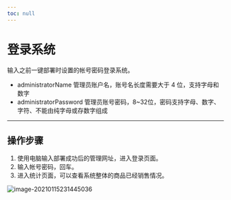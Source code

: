 ```yaml
---
toc: null
---
```


# 登录系统

输入之前一键部署时设置的帐号密码登录系统。

- administratorName 管理员账户名，账号名长度需要大于 4 位，支持字母和数字
- administratorPassword 管理员账号密码，8~32位，密码支持字母、数字、字符、不能由纯字母或存数字组成

---

## 操作步骤

1. 使用电脑输入部署成功后的管理网址，进入登录页面。
2. 输入帐号密码，回车。
3. 进入统计页面，可以查看系统整体的商品已经销售情况。



![image-20210115231445036](https://md-1256312109.cos.ap-beijing.myqcloud.com/uPic/image-20210115231445036.png)